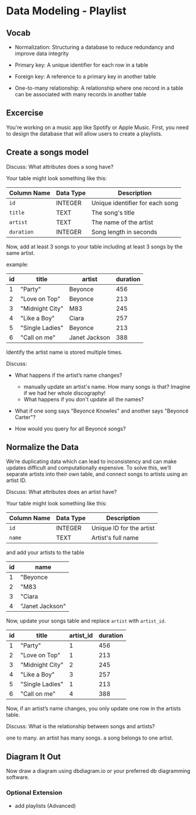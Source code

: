 # Data Modeling - Playlist

## Vocab

- Normalization: Structuring a database to reduce redundancy and improve data integrity

- Primary key: A unique identifier for each row in a table

- Foreign key: A reference to a primary key in another table

- One-to-many relationship: A relationship where one record in a table can be associated with many records in another table

## Excercise

You're working on a music app like Spotify or Apple Music. First, you need to design the database that will allow users to create a playlists.

## Create a songs model

Discuss: What attributes does a song have?

Your table might look something like this:

| Column Name | Data Type | Description                     |
| ----------- | --------- | ------------------------------- |
| `id`        | INTEGER   | Unique identifier for each song |
| `title`     | TEXT      | The song's title                |
| `artist`    | TEXT      | The name of the artist          |
| `duration`  | INTEGER   | Song length in seconds          |

<!-- <details>
<summary>
</summary>
</details> -->

Now, add at least 3 songs to your table including at least 3 songs by the same artist.

example:

| id  | title           | artist        | duration |
| --- | --------------- | ------------- | -------- |
| 1   | "Party"         | Beyonce       | 456      |
| 2   | "Love on Top"   | Beyonce       | 213      |
| 3   | "Midnight City" | M83           | 245      |
| 4   | "Like a Boy"    | Ciara         | 257      |
| 5   | "Single Ladies" | Beyonce       | 213      |
| 6   | "Call on me"    | Janet Jackson | 388      |

Identify the artist name is stored multiple times.

Discuss:

- What happens if the artist’s name changes?

  - manually update an artist's name. How many songs is that? Imagine if we had her whole discography!
  - What happens if you don't update all the names?

- What if one song says "Beyoncé Knowles" and another says "Beyoncé Carter"?

- How would you query for all Beyoncé songs?

## Normalize the Data

We’re duplicating data which can lead to inconsistency and can make updates difficult and computationally expensive. To solve this, we’ll separate artists into their own table, and connect songs to artists using an artist ID.

Discuss: What attributes does an artist have?

Your table might look something like this:

| Column Name | Data Type | Description              |
| ----------- | --------- | ------------------------ |
| `id`        | INTEGER   | Unique ID for the artist |
| `name`      | TEXT      | Artist's full name       |

and add your artists to the table

| id  | name            |
| --- | --------------- |
| 1   | "Beyonce        |
| 2   | "M83            |
| 3   | "Ciara          |
| 4   | "Janet Jackson" |

Now, update your songs table and replace `artist` with `artist_id`.

| id  | title           | artist_id | duration |
| --- | --------------- | --------- | -------- |
| 1   | "Party"         | 1         | 456      |
| 2   | "Love on Top"   | 1         | 213      |
| 3   | "Midnight City" | 2         | 245      |
| 4   | "Like a Boy"    | 3         | 257      |
| 5   | "Single Ladies" | 1         | 213      |
| 6   | "Call on me"    | 4         | 388      |

Now, if an artist’s name changes, you only update one row in the artists table.

Discuss: What is the relationship between songs and artists?

one to many. an artist has many songs. a song belongs to one artist.

## Diagram It Out

Now draw a diagram using dbdiagram.io or your preferred db diagramming software.

### Optional Extension

- add playlists (Advanced)
